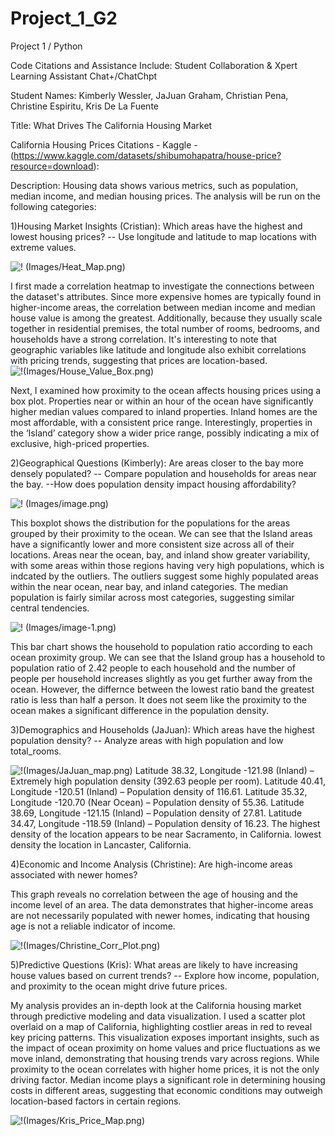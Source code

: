 # Project_1_G2
Project 1 / Python

Code Citations and Assistance Include: Student Collaboration & Xpert Learning Assistant Chat+/ChatChpt

Student Names: Kimberly Wessler, JaJuan Graham, Christian Pena, Christine Espiritu, Kris De La Fuente


Title: What Drives The California Housing Market

California Housing Prices Citations - Kaggle - (https://www.kaggle.com/datasets/shibumohapatra/house-price?resource=download):

Description: Housing data shows various metrics, such as population, median income, and median housing prices. The analysis will be run on the following categories: 

1)Housing Market Insights (Cristian):
 Which areas have the highest and lowest housing prices? -- Use longitude and latitude to map locations with extreme values.

![! (Images/Heat_Map.png)](Images/Heat_Map.png)
 
I first made a correlation heatmap to investigate the connections between the dataset's attributes. Since more expensive homes are typically found in higher-income areas, the correlation between median income and median house value is among the greatest. Additionally, because they usually scale together in residential premises, the total number of rooms, bedrooms, and households have a strong correlation. It's interesting to note that geographic variables like latitude and longitude also exhibit correlations with pricing trends, suggesting that prices are location-based.
![!(Images/House_Value_Box.png)](Images/House_Value_Box.png)
 
 Next, I examined how proximity to the ocean affects housing prices using a box plot. Properties near or within an hour of the ocean have significantly higher median values compared to inland properties. Inland homes are the most affordable, with a consistent price range. Interestingly, properties in the ‘Island’ category show a wider price range, possibly indicating a mix of exclusive, high-priced properties.
 
2)Geographical Questions (Kimberly):
 Are areas closer to the bay more densely populated? -- Compare population and households for areas near the bay. --How does population density impact housing affordability?

![! (Images/image.png)](Images/image.png)
 
 This boxplot shows the distribution for the populations for the areas grouped by their proximity to the ocean. We can see that the Island areas have a significantly lower and more consistent size across all of their locations. Areas near the ocean, bay, and inland show greater variability, with some areas within those regions having very high populations, which is indcated by the outliers. The outliers suggest some highly populated areas within the near ocean, near bay, and inland categories. The median population is fairly similar across most categories, suggesting similar central tendencies.

![! (Images/image-1.png)](Images/image-1.png)

This bar chart shows the household to population ratio according to each ocean proximity group. We can see that the Island group has a household to population ratio of 2.42 people to each household and the number of people per household increases slightly as you get further away from the ocean. However, the differnce between the lowest ratio band the greatest ratio is less than half a person. It does not seem like the proximity to the ocean makes a significant difference in the population density. 

3)Demographics and Households (JaJuan): Which areas have the highest population density? -- Analyze areas with high population and low total_rooms.

![!(Images/JaJuan_map.png)](Images/JaJuan_map.png)
Latitude 38.32, Longitude -121.98 (Inland) – Extremely high population density (392.63 people per room).
Latitude 40.41, Longitude -120.51 (Inland) – Population density of 116.61.
Latitude 35.32, Longitude -120.70 (Near Ocean) – Population density of 55.36.
Latitude 38.69, Longitude -121.15 (Inland) – Population density of 27.81.
Latitude 34.47, Longitude -118.59 (Inland) – Population density of 16.23.
The highest density of the location appears to be near Sacramento, in California.
lowest density the location in Lancaster, California.



4)Economic and Income Analysis (Christine): Are high-income areas associated with newer homes?
 
 This graph reveals no correlation between the age of housing and the income level of an area. The data demonstrates that higher-income areas are not necessarily populated with newer homes, indicating that housing age is not a reliable indicator of income.

 ![!(Images/Christine_Corr_Plot.png)](Images/Christine_Corr_Plot.png)

5)Predictive Questions (Kris): 
 What areas are likely to have increasing house values based on current trends? -- Explore how income, population, and proximity to the ocean might drive future prices.

My analysis provides an in-depth look at the California housing market through predictive modeling and data visualization. I used a scatter plot overlaid on a map of California, highlighting costlier areas in red to reveal key pricing patterns. This visualization exposes important insights, such as the impact of ocean proximity on home values and price fluctuations as we move inland, demonstrating that housing trends vary across regions.
While proximity to the ocean correlates with higher home prices, it is not the only driving factor. Median income plays a significant role in determining housing costs in different areas, suggesting that economic conditions may outweigh location-based factors in certain regions.


![!(Images/Kris_Price_Map.png)](Images/Kris_Price_Map.png)






